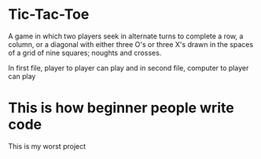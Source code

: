 # Tic-Tac-Toe
A game in which two players seek in alternate turns to complete a row, a column, or a diagonal with either three O's or three X's drawn in the spaces of a grid of nine squares; noughts and crosses.

In first file, player to player can play and in second file, computer to player can play

# This is how beginner people write code

This is my worst project
